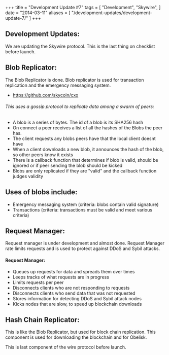 +++
title = "Development Update #7"
tags = [
    "Development",
    "Skywire",
]
date = "2014-03-11"
aliases = [
	"/development-updates/development-update-7/"
]
+++

## Development Updates:

We are updating the Skywire protocol. This is the last thing on checklist before launch.

## Blob Replicator:

The Blob Replicator is done. Blob replicator is used for transaction replication and the emergency messaging system.

- https://github.com/skycoin/cxo

###### This uses a gossip protocol to replicate data among a swarm of peers:

- A blob is a series of bytes. The id of a blob is its SHA256 hash
- On connect a peer receives a list of all the hashes of the Blobs the peer has.
- The client requests any blobs peers have that the local client doesnt have
- When a client downloads a new blob, it announces the hash of the blob, so other peers know it exists
- There is a callback function that determines if blob is valid, should be ignored or if peer sending the blob should be kicked
- Blobs are only replicated if they  are "valid" and the callback function judges validity

## Uses of blobs include:

- Emergency messaging system (criteria: blobs contain valid signature)
- Transactions (criteria: transactions must be valid and meet various criteria)

## Request Manager:

Request manager is under development and almost done. Request Manager rate limits requests and is used to protect against DDoS and Sybil attacks.

#### Request Manager:
- Queues up requests for data and spreads them over times
- Leeps tracks of what requests are in progress
- Limits requests per peer
- Disconnects clients who are not responding to requests
- Disconnects clients who send data that was not requested
- Stores information for detecting DDoS and Sybil attack nodes
- Kicks nodes that are slow, to speed up blockchain downloads

## Hash Chain Replicator:

This is like the Blob Replicator, but used for block chain replication. This component is used for downloading the blockchain and for Obelisk.

This is last component of the wire protocol before launch.
